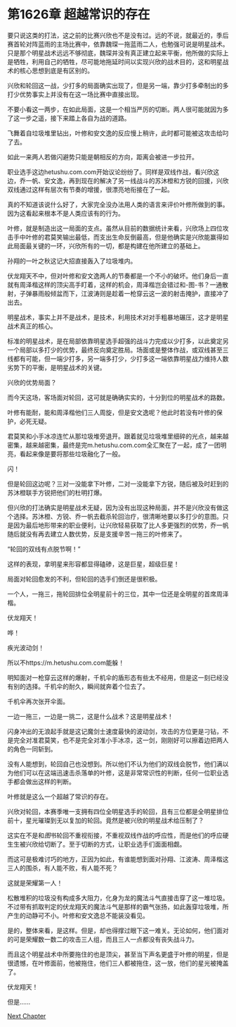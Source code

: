 # 第1626章 超越常识的存在

要只说这类的打法，这之前的比赛兴欣也不是没有过。远的不说，就最近的，季后赛首轮对阵蓝雨的主场比赛中，依靠魏琛一拖蓝雨二人，也勉强可说是明星战术。只是那个明星战术远远不够彻底，魏琛并没有真正建立起来平衡，他所做的实际上是牺牲，利用自己的牺牲，尽可能地拖延时间以实现兴欣的战术目的，这和明星战术的核心思想到底是有区别的。

兴欣和轮回这一战，少打多的局面确实出现了，但是另一端，靠少打多牵制出的多打少优势事实上并没有在这一场比赛中直接出现。

不要小看这一两步，在如此局面，这是一个相当严厉的切断。两人很可能就因为多了这一步之遥，接下来踏上各自为战的道路。

飞舞着自垃圾堆里钻出，叶修和安文逸的反应慢上稍许，此时都可能被这攻击给叼了去。

如此一来两人若做闪避势只能是朝相反的方向，距离会被进一步拉开。

职业选手这边hetushu.com.com开始议论纷纷了。同样是双线作战，看兴欣这边，乔一帆、安文逸，再到现在的解决了另一线战斗的苏沐橙和方锐的回援，兴欣双线通过这样有层次有节奏的增援，很漂亮地衔接在了一起。

真的不知道该说什么好了，大家完全没办法用人类的语言来评价叶修所做到的事。因为这看起来根本不是人类应该有的行为。

叶修，就是制造出这一局面的支点。虽然从目前的数据统计来看，兴欣场上四位攻击手中叶修的君莫笑输出最低，而支出生命反倒最高，但是他确实是兴欣能赢得如此局面最关键的一环，兴欣所有的一切，都是构建在他所建立的基础上。

孙翔的一叶之秋这记大招直接轰入了垃圾堆内。

伏龙翔天不中，但对叶修和安文逸两人的节奏都是一个不小的破坏。他们身后一直就有周泽楷这样的顶尖高手盯着，这样的机会，周泽楷岂会错过和-图-书？一通散射，子弹暴雨般倾盆而下，江波涛则是趁着一枪穿云这一波的射击掩护，直接冲了出去。

明星战术，事实上并不是战术，是技术，利用技术对对手粗暴地碾压，这才是明星战术真正的核心。

标准的明星战术，是在局部依靠明星选手超强的战斗力完成以少打多，以此奠定另一个局部以多打少的优势，最终反向奠定胜局。场面或是整体作战，或双线甚至三线都有可能，但一端少打多，另一端多打少，少打多这一端依靠明星战力维持人数劣势下的平衡，是明星战术的关键。

兴欣的优势局面？

而今天这场，客场面对轮回，这可就是确确实实的，十分到位的明星战术的路数。

叶修有能耐，能和周泽楷他们三人周旋，但是安文逸呢？他此时若没有叶修的保护，必死无疑。

君莫笑和小手冰凉连忙从那垃圾堆旁退开。跟着就见垃圾堆里细碎的光点，越来越密集，越来越密集，最终是完m.hetushu.com.com全汇聚在了一起，成了一团明亮，看起来像是要将那些垃圾融化了一般。

闪！

但是轮回这边呢？三对一没能拿下叶修，二对一没能拿下方锐，随后被及时赶到的苏沐橙联手方锐把他们的杜明打爆。

但兴欣的打法确实是明星战术无疑，因为没有出现这种局面，并不是兴欣没有做这个选择。苏沐橙、方锐、乔一帆去截杀轮回治疗，很清晰地要以多打少的意图。只是因为最后地形带来的职业便利，让兴欣轻易获取了比人多更强烈的优势，乔一帆随后就没有再去建立人数优势，反是支援辛苦一拖三的叶修来了。

“轮回的双线有点脱节啊！”

这样的表现，拿明星来形容都显得磕碜，这是巨星，超级巨星！

局面对轮回愈发的不利，但轮回的选手们倒还是很积极。

一个人，一拖三，拖轮回排位全明星前十的三位，其中一位还是全明星的首席周泽楷。

伏龙翔天！

哗！

疾光波动剑！

所以不https://m.hetushu.com.com能躲！

明知面对一枪穿云这样的爆射，千机伞的盾形态有些太不经用，但是这一刻已经没有别的选择。千机伞的耐久，瞬间就奔着个位去了。

千机伞再次张开伞面。

一边一拖三，一边是一挑二，这是什么战术？这是明星战术！

闪身冲出的无浪起手就是这记魔剑士速度最快的波动剑，攻击的方位更是刁钻，不是完全对准君莫笑，也不是完全对准小手冰凉，这一剑，刚刚好可以擦着边把两人的角色一同斩到。

没有人能想到，轮回自己也没想到。所以他们不认为他们的双线会脱节，他们满以为他们可以在这端迅速击杀落单的叶修，这是非常常识性的判断，任何一位职业选手都会做出这样的判断。

叶修就是这么一个超越了常识的存在。

兴欣对轮回，本赛季唯一支拥有四位全明星选手的轮回，且有三位都是全明星排位前十，星光璀璨到无以复加的轮回。竟然是被兴欣的明星战术给压制了？

这实在不是和*图*书轮回不重视衔接，不重视双线作战的呼应性，而是他们的呼应硬生生被兴欣给切断了。至于切断的方式，让职业选手们面面相觑。

而这可是极难讨巧的地方，正因为如此，有谁能想到面对孙翔、江波涛、周泽楷这三人的围杀，有人能不败，有人能不死？

这就是荣耀第一人！

松散堆积的垃圾没有构成多大阻力，化身为龙的魔法斗气直接击穿了这一堆垃圾。不过带有抓取判定的伏龙翔天的魔法斗气是那样的霸气张扬，如此轰穿垃圾堆，所产生的动静可不小。叶修和安文逸总不能装没看见。

是的，整体来看，是这样。但是，却也得撑过眼下这一难关。无论如何，他们面对的可是荣耀数一数二的攻击三人组，而且三人一点都没有丧失战斗力。

而且这个明星战术中所要拖住的也是顶尖，甚至当下声名更盛于叶修的明星，但是很遗憾，在叶修面前，他被拖住，他们三人都被拖住，这一放，他们的星光被掩盖了。

伏龙翔天！

但是……



[Next Chapter](%E7%AC%AC1627%E7%AB%A0%20%E5%AD%A4%E6%B3%A8%E4%B8%80%E6%8E%B7%E7%9A%84%E7%9E%AC%E9%97%B4.md)